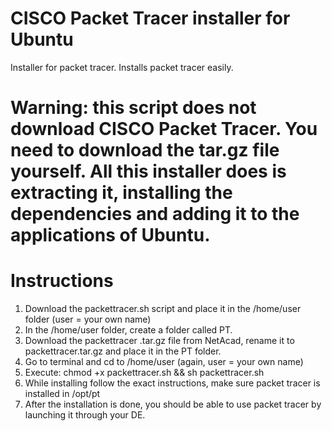 # CISCO Packet Tracer installer for Ubuntu
Installer for packet tracer. Installs packet tracer easily.

# Warning: this script does not download CISCO Packet Tracer. You need to download the tar.gz file yourself. All this installer does is extracting it, installing the dependencies and adding it to the applications of Ubuntu.

# Instructions
1. Download the packettracer.sh script and place it in the /home/user folder (user = your own name)
2. In the /home/user folder, create a folder called PT.
3. Download the packettracer .tar.gz file from NetAcad, rename it to packettracer.tar.gz and place it in the PT folder. 
4. Go to terminal and cd to /home/user (again, user = your own name)
5. Execute: chmod +x packettracer.sh && sh packettracer.sh
6. While installing follow the exact instructions, make sure packet tracer is installed in /opt/pt 
7. After the installation is done, you should be able to use packet tracer by launching it through your DE.



